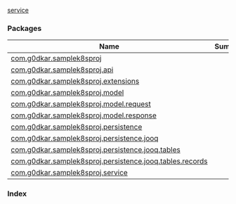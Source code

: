 [service](./index.md)

### Packages

| Name | Summary |
|---|---|
| [com.g0dkar.samplek8sproj](com.g0dkar.samplek8sproj/index.md) |  |
| [com.g0dkar.samplek8sproj.api](com.g0dkar.samplek8sproj.api/index.md) |  |
| [com.g0dkar.samplek8sproj.extensions](com.g0dkar.samplek8sproj.extensions/index.md) |  |
| [com.g0dkar.samplek8sproj.model](com.g0dkar.samplek8sproj.model/index.md) |  |
| [com.g0dkar.samplek8sproj.model.request](com.g0dkar.samplek8sproj.model.request/index.md) |  |
| [com.g0dkar.samplek8sproj.model.response](com.g0dkar.samplek8sproj.model.response/index.md) |  |
| [com.g0dkar.samplek8sproj.persistence](com.g0dkar.samplek8sproj.persistence/index.md) |  |
| [com.g0dkar.samplek8sproj.persistence.jooq](com.g0dkar.samplek8sproj.persistence.jooq/index.md) |  |
| [com.g0dkar.samplek8sproj.persistence.jooq.tables](com.g0dkar.samplek8sproj.persistence.jooq.tables/index.md) |  |
| [com.g0dkar.samplek8sproj.persistence.jooq.tables.records](com.g0dkar.samplek8sproj.persistence.jooq.tables.records/index.md) |  |
| [com.g0dkar.samplek8sproj.service](com.g0dkar.samplek8sproj.service/index.md) |  |

### Index

